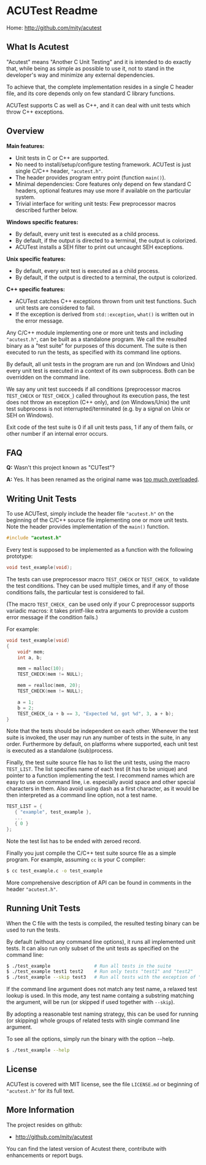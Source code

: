 # ACUTest Readme

Home: http://github.com/mity/acutest


## What Is Acutest

"Acutest" means "Another C Unit Testing" and it is intended to do exactly that,
while being as simple as possible to use it, not to stand in the developer's
way and minimize any external dependencies.

To achieve that, the complete implementation resides in a single C header file,
and its core depends only on few standard C library functions.

ACUTest supports C as well as C++, and it can deal with unit tests which throw
C++ exceptions.


## Overview

**Main features:**
* Unit tests in C or C++ are supported.
* No need to install/setup/configure testing framework. ACUTest is just single
  C/C++ header, `"acutest.h"`.
* The header provides program entry point (function `main()`).
* Minimal dependencies: Core features only depend on few standard C headers,
  optional features may use more if available on the particular system.
* Trivial interface for writing unit tests: Few preprocessor macros described
  further below.

**Windows specific features:**
* By default, every unit test is executed as a child process.
* By default, if the output is directed to a terminal, the output is colorized.
* ACUTest installs a SEH filter to print out uncaught SEH exceptions.

**Unix specific features:**
* By default, every unit test is executed as a child process.
* By default, if the output is directed to a terminal, the output is colorized.

**C++ specific features:**
* ACUTest catches C++ exceptions thrown from unit test functions. Such unit
  tests are considered to fail.
* If the exception is derived from `std::exception`, `what()` is written out
  in the error message.

Any C/C++ module implementing one or more unit tests and including `"acutest.h"`,
can be built as a standalone program. We call the resulted binary as a "test
suite" for purposes of this document. The suite is then executed to run the
tests, as specified with its command line options.

By default, all unit tests in the program are run and (on Windows and Unix)
every unit test is executed in a context of its own subprocess. Both can be
overridden on the command line.

We say any unit test succeeds if all conditions (preprocessor macros `TEST_CHECK`
or `TEST_CHECK_`) called throughout its execution pass, the test does not throw
an exception (C++ only), and (on Windows/Unix) the unit test subprocess is not
interrupted/terminated (e.g. by a signal on Unix or SEH on Windows).

Exit code of the test suite is 0 if all unit tests pass, 1 if any of them fails,
or other number if an internal error occurs.


## FAQ

**Q:** Wasn't this project known as "CUTest"?

**A:** Yes. It has been renamed as the original name was
[too much overloaded](https://github.com/mity/cutest/issues/6).


## Writing Unit Tests

To use ACUTest, simply include the header file `"acutest.h"` on the beginning
of the C/C++ source file implementing one or more unit tests. Note the header
provides implementation of the `main()` function.

```C
#include "acutest.h"
```

Every test is supposed to be implemented as a function with the following
prototype:

```C
void test_example(void);
```

The tests can use preprocessor macro `TEST_CHECK` or `TEST_CHECK_` to validate the
test conditions. They can be used multiple times, and if any of those conditions
fails, the particular test is considered to fail.

(The macro `TEST_CHECK_` can be used only if your C preprocessor supports variadic
macros: it takes printf-like extra arguments to provide a custom error message
if the condition fails.)

For example:

```C
void test_example(void)
{
    void* mem;
    int a, b;

    mem = malloc(10);
    TEST_CHECK(mem != NULL);

    mem = realloc(mem, 20);
    TEST_CHECK(mem != NULL);

    a = 1;
    b = 2;
    TEST_CHECK_(a + b == 3, "Expected %d, got %d", 3, a + b);
}
```

Note that the tests should be independent on each other. Whenever the test
suite is invoked, the user may run any number of tests in the suite, in any
order. Furthermore by default, on platforms where supported, each unit test
is executed as a standalone (sub)process.

Finally, the test suite source file has to list the unit tests, using the
macro `TEST_LIST`. The list specifies name of each test (it has to be unique)
and pointer to a function implementing the test. I recommend names which are
easy to use on command line, i.e. especially avoid space and other special
characters in them. Also avoid using dash as a first character, as it would
be then interpreted as a command line option, not a test name.

```C
TEST_LIST = {
   { "example", test_example },
   ...
   { 0 }
};
```

Note the test list has to be ended with zeroed record.

Finally you just compile the C/C++ test suite source file as a simple program.
For example, assuming `cc` is your C compiler:

```sh
$ cc test_example.c -o test_example
```

More comprehensive description of API can be found in comments in the header
`"acutest.h"`.


## Running Unit Tests

When the C file with the tests is compiled, the resulted testing binary can be
used to run the tests.

By default (without any command line options), it runs all implemented unit
tests. It can also run only subset of the unit tests as specified on the
command line:

```sh
$ ./test_example                # Run all tests in the suite
$ ./test_example test1 test2    # Run only tests "test1" and "test2"
$ ./test_example --skip test3   # Run all tests with the exception of "test3"
```

If the command line argument does not match any test name, a relaxed test
lookup is used. In this mode, any test name containg a substring matching
the argument, will be run (or skipped if used together with `--skip`).

By adopting a reasonable test naming strategy, this can be used for running
(or skipping) whole groups of related tests with single command line argument.

To see all the options, simply run the binary with the option --help.

```sh
$ ./test_example --help
```


## License

ACUTest is covered with MIT license, see the file `LICENSE.md` or beginning of
`"acutest.h"` for its full text.


## More Information

The project resides on github:

* http://github.com/mity/acutest

You can find the latest version of Acutest there, contribute with enhancements
or report bugs.
